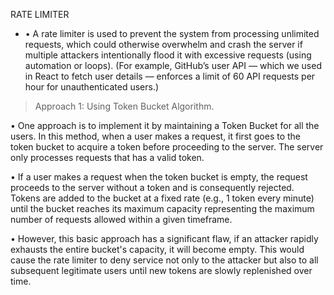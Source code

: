 RATE LIMITER 

  - • A rate limiter is used to prevent the system from processing unlimited requests, which could otherwise overwhelm and crash the server if multiple attackers intentionally flood it with excessive requests (using automation or loops). (For example, GitHub’s user API — which we used in React to fetch user details — enforces a limit of 60 API requests per hour for unauthenticated users.)

> Approach 1: Using Token Bucket Algorithm.

  • One approach is to implement it by maintaining a Token Bucket for all the users. In this method, when a user makes a request, it first goes to the token bucket to acquire a token before proceeding to the server. The server only processes requests that has a valid token. 

  • If a user makes a request when the token bucket is empty, the request proceeds to the server without a token and is consequently rejected. Tokens are added to the bucket at a fixed rate (e.g., 1 token every minute) until the bucket reaches its maximum capacity representing the maximum number of requests allowed within a given timeframe.

  • However, this basic approach has a significant flaw, if an attacker rapidly exhausts the entire bucket's capacity, it will become empty. This would cause the rate limiter to deny service not only to the attacker but also to all subsequent legitimate users until new tokens are slowly replenished over time.

